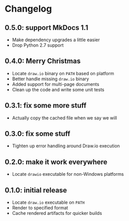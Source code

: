 # Changelog

## 0.5.0: support MkDocs 1.1

* Make dependency upgrades a little easier
* Drop Python 2.7 support

## 0.4.0: Merry Christmas

* Locate `draw.io` binary on `PATH` based on platform
* Better handle missing `draw.io` binary
* Added support for multi-page documents
* Clean up the code and write some unit tests

## 0.3.1: fix some more stuff

* Actually copy the cached file when we say we will

## 0.3.0: fix some stuff

* Tighten up error handling around Draw.io execution

## 0.2.0: make it work everywhere

* Locate `drawio` executable for non-Windows platforms

## 0.1.0: initial release

* Locate `draw.io` executable on `PATH`
* Render to specified format
* Cache rendered artifacts for quicker builds
